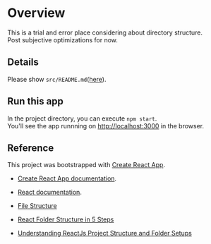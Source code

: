 # Overview

This is a trial and error place considering about directory structure.\
Post subjective optimizations for now.

## Details
Please show `src/README.md`([here](https://github.com/naruwo-github/react-sandbox/tree/main/trial-and-error-for-directory-structure/src)).

## Run this app

In the project directory, you can execute `npm start`.\
You'll see the app runnning on [http://localhost:3000](http://localhost:3000) in the browser.

## Reference

This project was bootstrapped with [Create React App](https://github.com/facebook/create-react-app).

* [Create React App documentation](https://facebook.github.io/create-react-app/docs/getting-started).

* [React documentation](https://reactjs.org/).

* [File Structure](https://reactjs.org/docs/faq-structure.html)

* [React Folder Structure in 5 Steps](https://www.robinwieruch.de/react-folder-structure/)

* [Understanding ReactJs Project Structure and Folder Setups](https://www.xenonstack.com/insights/reactjs-project-structure)
